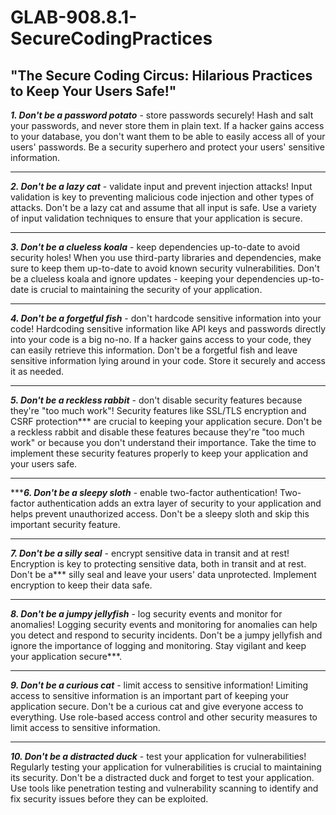 # GLAB-908.8.1-SecureCodingPractices

## "The Secure Coding Circus: Hilarious Practices to Keep Your Users Safe!"

***1. Don't be a password potato*** - store passwords securely! Hash and salt your passwords, and never store them in plain text. If a hacker gains access to your database, you don't want them to be able to easily access all of your users' passwords. Be a security superhero and protect your users' sensitive information.
***
***2. Don't be a lazy cat*** - validate input and prevent injection attacks! Input validation is key to preventing malicious code injection and other types of attacks. Don't be a lazy cat and assume that all input is safe. Use a variety of input validation techniques to ensure that your application is secure.
***
***3. Don't be a clueless koala*** - keep dependencies up-to-date to avoid security holes! When you use third-party libraries and dependencies, make sure to keep them up-to-date to avoid known security vulnerabilities. Don't be a clueless koala and ignore updates - keeping your dependencies up-to-date is crucial to maintaining the security of your application.
***
***4. Don't be a forgetful fish*** - don't hardcode sensitive information into your code! Hardcoding sensitive information like API keys and passwords directly into your code is a big no-no. If a hacker gains access to your code, they can easily retrieve this information. Don't be a forgetful fish and leave sensitive information lying around in your code. Store it securely and access it as needed.
***
***5. Don't be a reckless rabbit*** - don't disable security features because they're "too much work"! Security features like SSL/TLS encryption and CSRF protection*** are crucial to keeping your application secure. Don't be a reckless rabbit and disable these features because they're "too much work" or because you don't understand their importance. Take the time to implement these security features properly to keep your application and your users safe.
***
******6. Don't be a sleepy sloth*** - enable two-factor authentication! Two-factor authentication adds an extra layer of security to your application and helps prevent unauthorized access. Don't be a sleepy sloth and skip this important security feature.
***
***7. Don't be a silly seal*** - encrypt sensitive data in transit and at rest! Encryption is key to protecting sensitive data, both in transit and at rest. Don't be a*** silly seal and leave your users' data unprotected. Implement encryption to keep their data safe.
***
***8. Don't be a jumpy jellyfish*** - log security events and monitor for anomalies! Logging security events and monitoring for anomalies can help you detect and respond to security incidents. Don't be a jumpy jellyfish and ignore the importance of logging and monitoring. Stay vigilant and keep your application secure***.
***
***9. Don't be a curious cat*** - limit access to sensitive information! Limiting access to sensitive information is an important part of keeping your application secure. Don't be a curious cat and give everyone access to everything. Use role-based access control and other security measures to limit access to sensitive information.
***
***10. Don't be a distracted duck*** - test your application for vulnerabilities! Regularly testing your application for vulnerabilities is crucial to maintaining its security. Don't be a distracted duck and forget to test your application. Use tools like penetration testing and vulnerability scanning to identify and fix security issues before they can be exploited.
